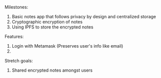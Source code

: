 Milestones:
1. Basic notes app that follows privacy by design and centralized storage
2. Cryptographic encryption of notes
3. Using IPFS to store the encrypted notes

Features:
1. Login with Metamask (Preserves user's info like email)
2. 

Stretch goals:
1. Shared encrypted notes amongst users
